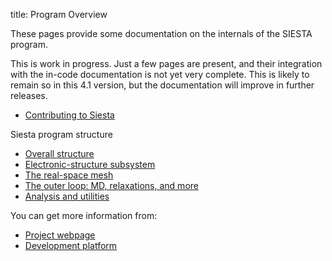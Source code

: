 title: Program Overview

These pages provide some documentation on the internals of the SIESTA program.

This is work in progress. Just a few pages are present, and
their integration with the in-code documentation is not yet very
complete. This is likely to remain so in this 4.1 version, but the
documentation will improve in further releases.

* [Contributing to Siesta](|page|/contributions.html)

Siesta program structure

* [Overall structure](|page|/overall.html)
* [Electronic-structure subsystem](|page|/core-es.html)
* [The real-space mesh](|page|/grid.html)
* [The outer loop: MD, relaxations, and more](|page|/outer-loop.html)
* [Analysis and utilities](|page|/analysis-utils.html)

You can get more information from:

* [Project webpage](http://www.icmab.es/siesta)
* [Development platform](http://launchpad.net/siesta)


